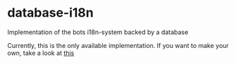 # database-i18n

Implementation of the bots i18n-system backed by a database

Currently, this is the only available implementation. If you want to make your own, take a look
at [this](https://kordex.netlify.app/latest/concepts/i18n/)
